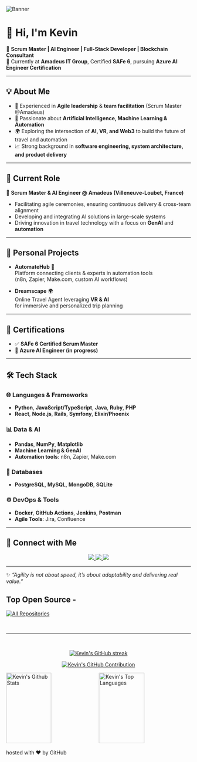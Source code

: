 ![Banner](https://user-images.githubusercontent.com/115345892/208470201-2ae7f1c9-db60-4e2e-a807-15c05ab6e602.png)

# 👋 Hi, I'm Kevin  

🚀 **Scrum Master | AI Engineer | Full-Stack Developer | Blockchain Consultant**  
📍 Currently at **Amadeus IT Group**, Certified **SAFe 6**, pursuing **Azure AI Engineer Certification**  

---

## 💡 About Me  

- 🎯 Experienced in **Agile leadership** & **team facilitation** (Scrum Master @Amadeus)  
- 🤖 Passionate about **Artificial Intelligence, Machine Learning & Automation**  
- 🌍 Exploring the intersection of **AI, VR, and Web3** to build the future of travel and automation  
- 📈 Strong background in **software engineering, system architecture, and product delivery**  

---

## 🏢 Current Role  

🔹 **Scrum Master & AI Engineer @ Amadeus (Villeneuve-Loubet, France)**  
- Facilitating agile ceremonies, ensuring continuous delivery & cross-team alignment  
- Developing and integrating AI solutions in large-scale systems  
- Driving innovation in travel technology with a focus on **GenAI** and **automation**  

---

## 🚀 Personal Projects  

- **AutomateHub** 🔧  
  Platform connecting clients & experts in automation tools  
  (n8n, Zapier, Make.com, custom AI workflows)  

- **Dreamscape** 🌍  
  Online Travel Agent leveraging **VR & AI**  
  for immersive and personalized trip planning  

---

## 📜 Certifications  

- ✅ **SAFe 6 Certified Scrum Master**  
- 🔄 **Azure AI Engineer (in progress)**  

---

## 🛠️ Tech Stack  

### 🌐 Languages & Frameworks  
- **Python**, **JavaScript/TypeScript**, **Java**, **Ruby**, **PHP**  
- **React**, **Node.js**, **Rails**, **Symfony**, **Elixir/Phoenix**  

### 📊 Data & AI  
- **Pandas**, **NumPy**, **Matplotlib**  
- **Machine Learning & GenAI**  
- **Automation tools**: n8n, Zapier, Make.com  

### 💾 Databases  
- **PostgreSQL**, **MySQL**, **MongoDB**, **SQLite**  

### ⚙️ DevOps & Tools  
- **Docker**, **GitHub Actions**, **Jenkins**, **Postman**  
- **Agile Tools**: Jira, Confluence  

---

## 🔗 Connect with Me  

<p align="center">
  <a href="https://www.linkedin.com/in/kevin-coutellier-1b900b7b/">
    <img src="https://img.shields.io/badge/LinkedIn-%230A66C2.svg?style=for-the-badge&logo=linkedin&logoColor=white"/>
  </a>
  <a href="mailto:kevin.coutellier@gmail.com">
    <img src="https://img.shields.io/badge/Email-D14836?style=for-the-badge&logo=gmail&logoColor=white"/>
  </a>
  <a href="https://github.com/ton-github">
    <img src="https://img.shields.io/badge/GitHub-%23181717.svg?style=for-the-badge&logo=github&logoColor=white"/>
  </a>
</p>

---

✨ *“Agility is not about speed, it’s about adaptability and delivering real value.”*  



## Top Open Source -

<p align="left">
  <a href="https://github.com/kevcoutellier?tab=repositories" target="_blank"><img alt="All Repositories" title="All Repositories" src="https://img.shields.io/badge/-All%20Repos-2962FF?style=for-the-badge&logo=koding&logoColor=white"/></a>
</p>

<br/>
<hr/>
<br/>

<p align="center">
  <a href="https://github.com/kevcoutellier">
    <img src="https://github-readme-streak-stats.herokuapp.com/?user=kevcoutellier&theme=radical&border=7F3FBF&background=0D1117" alt="Kevin's GitHub streak"/>
  </a>
</p>

<p align="center">
  <a href="https://github.com/kevcoutellier">
    <img src="https://github-profile-summary-cards.vercel.app/api/cards/profile-details?username=kevcoutellier&theme=radical" alt="Kevin's GitHub Contribution"/>
  </a>
</p>

<a> 
    <a href="https://github.com/kevcoutellier"><img alt="Kevin's Github Stats" src="https://denvercoder1-github-readme-stats.vercel.app/api?username=kevcoutellier&show_icons=true&count_private=true&theme=react&border_color=7F3FBF&bg_color=0D1117&title_color=F85D7F&icon_color=F8D866" height="192px" width="49.5%"/></a>
  <a href="https://github.com/kevcoutellier"><img alt="Kevin's Top Languages" src="https://denvercoder1-github-readme-stats.vercel.app/api/top-langs/?username=kevcoutellier&langs_count=8&layout=compact&theme=react&border_color=7F3FBF&bg_color=0D1117&title_color=F85D7F&icon_color=F8D866" height="192px" width="49.5%"/></a>
  <br/>
</a>

hosted with ❤ by GitHub
